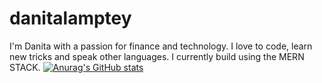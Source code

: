 # danitalamptey

I'm Danita with a passion for finance and technology. I love to code, learn new tricks and speak other languages. I currently build using the MERN STACK.
[![Anurag's GitHub stats](https://github-readme-stats.vercel.app/api?username=danita)](https://github.com/anuraghazra/github-readme-stats)
